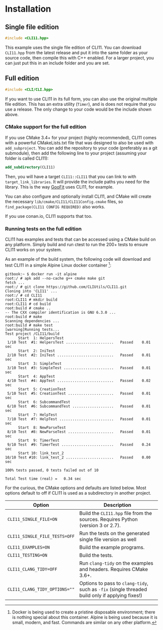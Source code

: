 # Installation

## Single file edition

```cpp
#include <CLI11.hpp>
```

This example uses the single file edition of CLI11. You can download `CLI11.hpp` from the latest release and put it into the same folder as your source code, then compile this with C++ enabled. For a larger project, you can just put this in an include folder and you are set.

## Full edition

```cpp
#include <CLI/CLI.hpp>
```

If you want to use CLI11 in its full form, you can also use the original multiple file edition. This has an extra utility (`Timer`), and is does not require that you use a release. The only change to your code would be the include shown above.

### CMake support for the full edition

If you use CMake 3.4+ for your project (highly recommended), CLI11 comes with a powerful CMakeLists.txt file that was designed to also be used with `add_subproject`. You can add the repository to your code (preferably as a git submodule), then add the following line to your project (assuming your folder is called CLI11):

```cmake
add_subdirectory(CLI11)
```

Then, you will have a target `CLI11::CLI11` that you can link to with `target_link_libraries`. It will provide the include paths you need for the library. This is the way [GooFit](https://github.com/GooFit/GooFit) uses CLI11, for example.

You can also configure and optionally install CLI11, and CMake will create the necessary `lib/cmake/CLI11/CLI11Config.cmake` files, so `find_package(CLI11 CONFIG REQUIRED)` also works.

If you use conan.io, CLI11 supports that too.

### Running tests on the full edition

CLI11 has examples and tests that can be accessed using a CMake build on any platform. Simply build and run ctest to run the 200+ tests to ensure CLI11 works on your system.

As an example of the build system, the following code will download and test CLI11 in a simple Alpine Linux docker container [^1]:

```term
gitbook:~ $ docker run -it alpine
root:/ # apk add --no-cache g++ cmake make git
fetch ...
root:/ # git clone https://github.com/CLIUtils/CLI11.git
Cloning into 'CLI11' ...
root:/ # cd CLI11
root:CLI11 # mkdir build
root:CLI11 # cd build
root:build # cmake ..
-- The CXX compiler identification is GNU 6.3.0 ...
root:build # make
Scanning dependencies ...
root:build # make test
[warning]Running tests...
Test project /CLI11/build
      Start  1: HelpersTest
 1/10 Test  #1: HelpersTest ......................   Passed    0.01 sec
      Start  2: IniTest
 2/10 Test  #2: IniTest ..........................   Passed    0.01 sec
      Start  3: SimpleTest
 3/10 Test  #3: SimpleTest .......................   Passed    0.01 sec
      Start  4: AppTest
 4/10 Test  #4: AppTest ..........................   Passed    0.02 sec
      Start  5: CreationTest
 5/10 Test  #5: CreationTest .....................   Passed    0.01 sec
      Start  6: SubcommandTest
 6/10 Test  #6: SubcommandTest ...................   Passed    0.01 sec
      Start  7: HelpTest
 7/10 Test  #7: HelpTest .........................   Passed    0.01 sec
      Start  8: NewParseTest
 8/10 Test  #8: NewParseTest .....................   Passed    0.01 sec
      Start  9: TimerTest
 9/10 Test  #9: TimerTest ........................   Passed    0.24 sec
      Start 10: link_test_2
10/10 Test #10: link_test_2 ......................   Passed    0.00 sec

100% tests passed, 0 tests failed out of 10

Total Test time (real) =   0.34 sec
```

For the curious, the CMake options and defaults are listed below. Most options default to off if CLI11 is used as a subdirectory in another project.

| Option | Description |
|--------|-------------|
| `CLI11_SINGLE_FILE=ON` | Build the `CLI11.hpp` file from the sources. Requires Python (version 3 or 2.7). |
| `CLI11_SINGLE_FILE_TESTS=OFF` | Run the tests on the generated single file version as well |
| `CLI11_EXAMPLES=ON` | Build the example programs. |
| `CLI11_TESTING=ON` | Build the tests. |
| `CLI11_CLANG_TIDY=OFF` | Run `clang-tidy` on the examples and headers. Requires CMake 3.6+. |
| `CLI11_CLANG_TIDY_OPTIONS=""` | Options to pass to `clang-tidy`, such as `-fix` (single threaded build only if applying fixes!) |

[^1]: Docker is being used to create a pristine disposable environment; there is nothing special about this container. Alpine is being used because it is small, modern, and fast. Commands are similar on any other platform.
